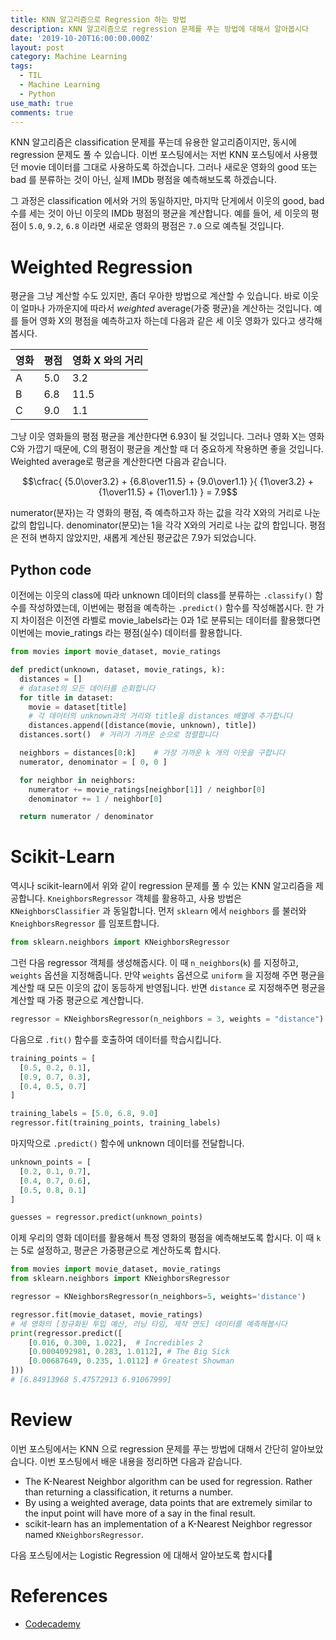 ```yaml
---
title: KNN 알고리즘으로 Regression 하는 방법
description: KNN 알고리즘으로 regression 문제를 푸는 방법에 대해서 알아봅시다
date: '2019-10-20T16:00:00.000Z'
layout: post
category: Machine Learning
tags:
  - TIL
  - Machine Learning
  - Python
use_math: true
comments: true
---
```


KNN 알고리즘은 classification 문제를 푸는데 유용한 알고리즘이지만, 동시에 regression 문제도 풀 수 있습니다. 이번 포스팅에서는 저번 KNN 포스팅에서 사용했던 movie 데이터를 그대로 사용하도록 하겠습니다. 그러나 새로운 영화의 good 또는 bad 를 분류하는 것이 아닌, 실제 IMDb 평점을 예측해보도록 하겠습니다.

그 과정은 classification 에서와 거의 동일하지만, 마지막 단게에서 이웃의 good, bad 수를 세는 것이 아닌 이웃의 IMDb 평점의 평균을 계산합니다. 예를 들어, 세 이웃의 평점이 `5.0`, `9.2`, `6.8` 이라면 새로운 영화의 평점은 `7.0` 으로 예측될 것입니다.

# Weighted Regression

평균을 그냥 계산할 수도 있지만, 좀더 우아한 방법으로 계산할 수 있습니다. 바로 이웃이 얼마나 가까운지에 따라서 _weighted_ average(가중 평균)을 계산하는 것입니다. 예를 들어 영화 X의 평점을 예측하고자 하는데 다음과 같은 세 이웃 영화가 있다고 생각해봅시다.

| 영화 | 평점 | 영화 X 와의 거리 |
| ---- | ---- | ---------------- |
| A    | 5.0  | 3.2              |
| B    | 6.8  | 11.5             |
| C    | 9.0  | 1.1              |

그냥 이웃 영화들의 평점 평균을 계산한다면 6.93이 될 것입니다. 그러나 영화 X는 영화 C와 가깝기 때문에, C의 평점이 평균을 계산할 때 더 중요하게 작용하면 좋을 것입니다. Weighted average로 평균을 계산한다면 다음과 같습니다.

$$\cfrac{ {5.0\over3.2} + {6.8\over11.5} + {9.0\over1.1} }{ {1\over3.2} + {1\over11.5} + {1\over1.1} } = 7.9$$

numerator(분자)는 각 영화의 평점, 즉 예측하고자 하는 값을 각각 X와의 거리로 나눈 값의 합입니다. denominator(분모)는 1을 각각 X와의 거리로 나눈 값의 합입니다. 평점은 전혀 변하지 않았지만, 새롭게 계산된 평균값은 7.9가 되었습니다.

## Python code

이전에는 이웃의 class에 따라 unknown 데이터의 class를 분류하는 `.classify()` 함수를 작성하였는데, 이번에는 평점을 예측하는 `.predict()` 함수를 작성해봅시다. 한 가지 차이점은 이전엔 라벨로 movie_labels라는 0과 1로 분류되는 데이터를 활용했다면 이번에는 movie_ratings 라는 평점(실수) 데이터를 활용합니다.

```python
from movies import movie_dataset, movie_ratings

def predict(unknown, dataset, movie_ratings, k):
  distances = []
  # dataset의 모든 데이터를 순회합니다
  for title in dataset:
    movie = dataset[title]
    # 각 데이터의 unknown과의 거리와 title을 distances 배열에 추가합니다
    distances.append([distance(movie, unknown), title])
  distances.sort()	# 거리가 가까운 순으로 정렬합니다

  neighbors = distances[0:k]	# 가장 가까운 k 개의 이웃을 구합니다
  numerator, denominator = [ 0, 0 ]

  for neighbor in neighbors:
    numerator += movie_ratings[neighbor[1]] / neighbor[0]
    denominator += 1 / neighbor[0]

  return numerator / denominator
```

# Scikit-Learn

역시나 scikit-learn에서 위와 같이 regression 문제를 풀 수 있는 KNN 알고리즘을 제공합니다. `KneighborsRegressor` 객체를 활용하고, 사용 방법은 `KNeighborsClassifier` 과 동일합니다. 먼저 `sklearn` 에서 `neighbors` 를 불러와 `KneighborsRegressor` 를 임포트합니다.

```python
from sklearn.neighbors import KNeighborsRegressor
```

그런 다음 regressor 객체를 생성해줍시다. 이 때 `n_neighbors`(`k`) 를 지정하고, `weights` 옵션을 지정해줍니다. 만약 `weights` 옵션으로 `uniform` 을 지정해 주면 평균을 계산할 때 모든 이웃의 값이 동등하게 반영됩니다. 반면 `distance` 로 지정해주면 평균을 계산할 때 가중 평균으로 계산합니다.

```python
regressor = KNeighborsRegressor(n_neighbors = 3, weights = "distance")
```

다음으로 `.fit()` 함수를 호출하여 데이터를 학습시킵니다.

```python
training_points = [
  [0.5, 0.2, 0.1],
  [0.9, 0.7, 0.3],
  [0.4, 0.5, 0.7]
]

training_labels = [5.0, 6.8, 9.0]
regressor.fit(training_points, training_labels)
```

마지막으로 `.predict()` 함수에 unknown 데이터를 전달합니다.

```python
unknown_points = [
  [0.2, 0.1, 0.7],
  [0.4, 0.7, 0.6],
  [0.5, 0.8, 0.1]
]

guesses = regressor.predict(unknown_points)
```

이제 우리의 영화 데이터를 활용해서 특정 영화의 평점을 예측해보도록 합시다. 이 때 `k` 는 5로 설정하고, 평균은 가중평균으로 계산하도록 합시다.

```python
from movies import movie_dataset, movie_ratings
from sklearn.neighbors import KNeighborsRegressor

regressor = KNeighborsRegressor(n_neighbors=5, weights='distance')

regressor.fit(movie_dataset, movie_ratings)
# 세 영화의 [정규화된 투입 예산, 러닝 타임, 제작 연도] 데이터를 예측해봅시다
print(regressor.predict([
    [0.016, 0.300, 1.022],	# Incredibles 2
    [0.0004092981, 0.283, 1.0112], # The Big Sick
    [0.00687649, 0.235, 1.0112]	# Greatest Showman
]))
# [6.84913968 5.47572913 6.91067999]
```

# Review

이번 포스팅에서는 KNN 으로 regression 문제를 푸는 방법에 대해서 간단히 알아보았습니다. 이번 포스팅에서 배운 내용을 정리하면 다음과 같습니다.

- The K-Nearest Neighbor algorithm can be used for regression. Rather than returning a classification, it returns a number.
- By using a weighted average, data points that are extremely similar to the input point will have more of a say in the final result.
- scikit-learn has an implementation of a K-Nearest Neighbor regressor named `KNeighborsRegressor`.

다음 포스팅에서는 Logistic Regression 에 대해서 알아보도록 합시다🥰

# References

- [Codecademy](http://www.codecademy.com)